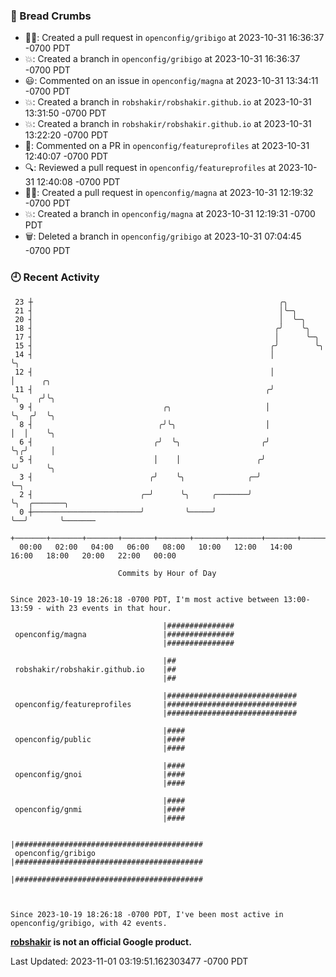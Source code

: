 ### 🍞 Bread Crumbs

 * ✍🏼: Created a pull request in `openconfig/gribigo` at 2023-10-31 16:36:37 -0700 PDT
 * 💥: Created a branch in `openconfig/gribigo` at 2023-10-31 16:36:37 -0700 PDT
 * 😃: Commented on an issue in `openconfig/magna` at 2023-10-31 13:34:11 -0700 PDT
 * 💥: Created a branch in `robshakir/robshakir.github.io` at 2023-10-31 13:31:50 -0700 PDT
 * 💥: Created a branch in `robshakir/robshakir.github.io` at 2023-10-31 13:22:20 -0700 PDT
 * 💬: Commented on a PR in  `openconfig/featureprofiles` at 2023-10-31 12:40:07 -0700 PDT
 * 🔍: Reviewed a pull request in  `openconfig/featureprofiles` at 2023-10-31 12:40:08 -0700 PDT
 * ✍🏼: Created a pull request in `openconfig/magna` at 2023-10-31 12:19:32 -0700 PDT
 * 💥: Created a branch in `openconfig/magna` at 2023-10-31 12:19:31 -0700 PDT
 * 🗑: Deleted a branch in `openconfig/gribigo` at 2023-10-31 07:04:45 -0700 PDT

### 🕘 Recent Activity
```
 23 ┼                                                       ╭╮
 21 ┤                                                       │╰─╮
 20 ┤                                                       │  ╰─╮
 18 ┤                                                      ╭╯    ╰╮
 17 ┤                                                      │      ╰─╮
 15 ┤                                                     ╭╯        ╰╮
 14 ┤                                                     │          ╰╮
 12 ┤                                                     │           │      ╭╮
 11 ┤                                                    ╭╯           ╰╮    ╭╯╰╮
  9 ┤                             ╭╮                     │             ╰╮  ╭╯  ╰╮
  8 ┤                            ╭╯╰╮                    │              │  │    ╰╮
  6 ┤                           ╭╯  ╰╮                  ╭╯              ╰╮╭╯     │
  5 ┤                           │    │                 ╭╯                ╰╯      ╰╮
  3 ┤                          ╭╯    ╰╮              ╭─╯                          ╰─╮
  2 ┤                        ╭─╯      ╰╮     ╭───────╯                              ╰╮  ╭───────╮
  0 ┼────────────────────────╯         ╰─────╯                                       ╰──╯       ╰───────
    +───────+───────+───────+───────+───────+───────+───────+───────+───────+───────+───────+───────+────
  00:00   02:00   04:00   06:00   08:00   10:00   12:00   14:00   16:00   18:00   20:00   22:00   00:00   

						Commits by Hour of Day


Since 2023-10-19 18:26:18 -0700 PDT, I'm most active between 13:00-13:59 - with 23 events in that hour.

```



```
                                  |###############
 openconfig/magna                 |###############
                                  |###############

                                  |##
 robshakir/robshakir.github.io    |##
                                  |##

                                  |#############################
 openconfig/featureprofiles       |#############################
                                  |#############################

                                  |####
 openconfig/public                |####
                                  |####

                                  |####
 openconfig/gnoi                  |####
                                  |####

                                  |####
 openconfig/gnmi                  |####
                                  |####

                                  |##########################################
 openconfig/gribigo               |##########################################
                                  |##########################################



Since 2023-10-19 18:26:18 -0700 PDT, I've been most active in openconfig/gribigo, with 42 events.

```
**[robshakir](mailto:robjs@google.com) is not an official Google product.**  


Last Updated: 2023-11-01 03:19:51.162303477 -0700 PDT

